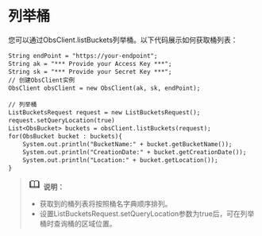 # 列举桶<a name="ZH-CN_TOPIC_0142815470"></a>

您可以通过ObsClient.listBuckets列举桶。以下代码展示如何获取桶列表：

```
String endPoint = "https://your-endpoint";
String ak = "*** Provide your Access Key ***";
String sk = "*** Provide your Secret Key ***";
// 创建ObsClient实例
ObsClient obsClient = new ObsClient(ak, sk, endPoint);

// 列举桶
ListBucketsRequest request = new ListBucketsRequest();
request.setQueryLocation(true)
List<ObsBucket> buckets = obsClient.listBuckets(request);
for(ObsBucket bucket : buckets){
    System.out.println("BucketName:" + bucket.getBucketName());
    System.out.println("CreationDate:" + bucket.getCreationDate());
    System.out.println("Location:" + bucket.getLocation());
}
```

>![](public_sys-resources/icon-note.gif) **说明：**   
>-   获取到的桶列表将按照桶名字典顺序排列。  
>-   设置ListBucketsRequest.setQueryLocation参数为true后，可在列举桶时查询桶的区域位置。  


